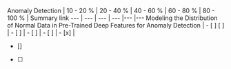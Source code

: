 Anomaly Detection | 10 - 20 % | 20 - 40 % | 40 - 60 % | 60 - 80 % | 80 - 100 % | Summary link
--- | --- | --- | --- |--- |--- 
Modeling the Distribution of Normal Data in Pre-Trained Deep Features for Anomaly Detection | - [ ] [ ] | - [ ] | - [ ] | - [ ] | - [x] | 

- []
 - [ ] 
